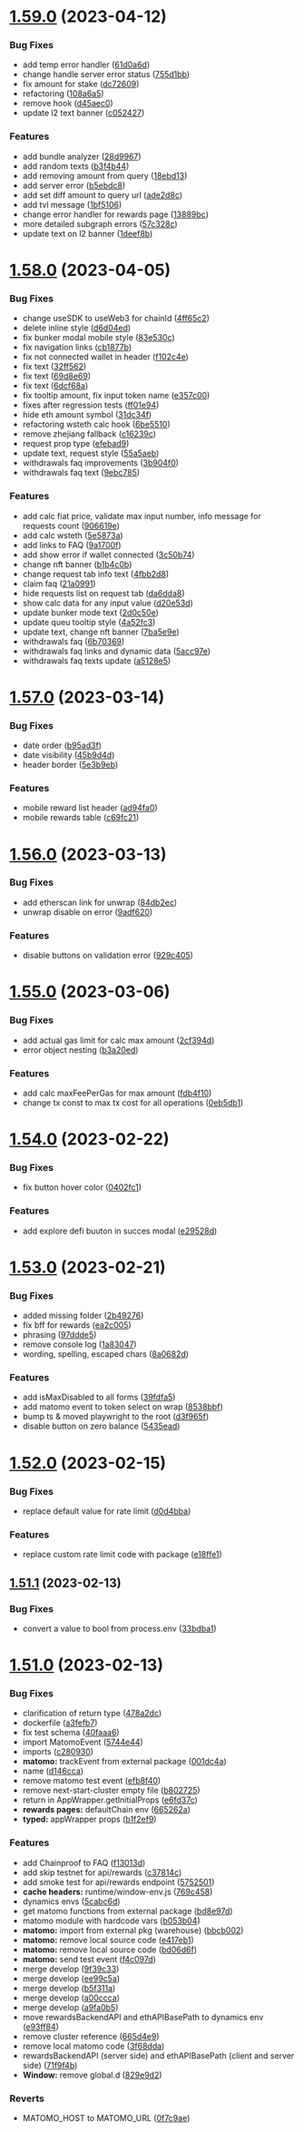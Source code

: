 # [1.59.0](https://github.com/lidofinance/staking-widget-ts/compare/1.58.0...1.59.0) (2023-04-12)


### Bug Fixes

* add temp error handler ([61d0a6d](https://github.com/lidofinance/staking-widget-ts/commit/61d0a6d62057fb522b1df6cb65f7e85d860cbebe))
* change handle server error status ([755d1bb](https://github.com/lidofinance/staking-widget-ts/commit/755d1bb606781dda97961154a195a1ea8b9d8b32))
* fix amount for stake ([dc72609](https://github.com/lidofinance/staking-widget-ts/commit/dc726092bbe55b943affb3f009c573a1084db36c))
* refactoring ([108a6a5](https://github.com/lidofinance/staking-widget-ts/commit/108a6a54ccfca1a178146b18e8147f6a81e74bec))
* remove hook ([d45aec0](https://github.com/lidofinance/staking-widget-ts/commit/d45aec061cb7475a5e306a0180a56a30ed035157))
* update l2 text banner ([c052427](https://github.com/lidofinance/staking-widget-ts/commit/c0524278995ddb9497e156219c59bb6e004f7c84))


### Features

* add bundle analyzer ([28d9967](https://github.com/lidofinance/staking-widget-ts/commit/28d996701b447e943ff1ab1e940e99dd400d9a7e))
* add random texts ([b3f4b44](https://github.com/lidofinance/staking-widget-ts/commit/b3f4b440a984ed7ea23f7a0a56b9f299e0701802))
* add removing amount from query ([18ebd13](https://github.com/lidofinance/staking-widget-ts/commit/18ebd13fd84f3e62a7c7abd724dd35b0fa23bae2))
* add server error ([b5ebdc8](https://github.com/lidofinance/staking-widget-ts/commit/b5ebdc8ad59beec0b667d1de5ae87e6321befecd))
* add set diff amount to query url ([ade2d8c](https://github.com/lidofinance/staking-widget-ts/commit/ade2d8c48d791a9429509c4b4ac011d3682550e0))
* add tvl message ([1bf5106](https://github.com/lidofinance/staking-widget-ts/commit/1bf51062d55e7a2fe6eb9baab14576aeac10badb))
* change error handler for rewards page ([13889bc](https://github.com/lidofinance/staking-widget-ts/commit/13889bca1e6172fc2bac44d9f5735432f64db009))
* more detailed subgraph errors ([57c328c](https://github.com/lidofinance/staking-widget-ts/commit/57c328ce62dc97c7d72823f51f42922675fd0b69))
* update text on l2 banner ([1deef8b](https://github.com/lidofinance/staking-widget-ts/commit/1deef8bbabaff09a3a656814dc3d2af4b1e0872e))



# [1.58.0](https://github.com/lidofinance/staking-widget-ts/compare/1.57.0...1.58.0) (2023-04-05)


### Bug Fixes

* change useSDK to useWeb3 for chainId ([4ff65c2](https://github.com/lidofinance/staking-widget-ts/commit/4ff65c2bbaaeff7d65cb9824715bd8b6ddc0bf31))
* delete inline style ([d6d04ed](https://github.com/lidofinance/staking-widget-ts/commit/d6d04ed8316878f30dc554a34120f392e8214ef3))
* fix bunker modal mobile style ([83e530c](https://github.com/lidofinance/staking-widget-ts/commit/83e530c8b3f7ef7677b6238b21ba8d50eb06354c))
* fix navigation links ([cb1877b](https://github.com/lidofinance/staking-widget-ts/commit/cb1877b12aa1b6957d15713c0c9274ca28c2c6c4))
* fix not connected wallet in header ([f102c4e](https://github.com/lidofinance/staking-widget-ts/commit/f102c4ecc0e362bd1e289d7e260158ab2c96a072))
* fix text ([32ff562](https://github.com/lidofinance/staking-widget-ts/commit/32ff562cfeecffb3bf2cdecbf6597659743c7a5b))
* fix text ([69d8e69](https://github.com/lidofinance/staking-widget-ts/commit/69d8e694aa479e8706e7b43e23f341bb0e19d346))
* fix text ([6dcf68a](https://github.com/lidofinance/staking-widget-ts/commit/6dcf68ae0e346d89f2cd9e1c29ddaf29971fe583))
* fix tooltip amount, fix input token name ([e357c00](https://github.com/lidofinance/staking-widget-ts/commit/e357c00d8e69cb3e88c9f2435c675b6befe3ee20))
* fixes after regression tests ([ff01e94](https://github.com/lidofinance/staking-widget-ts/commit/ff01e947bf5fa3ea426c57637ceae1eab7f500f7))
* hide eth amount symbol ([31dc34f](https://github.com/lidofinance/staking-widget-ts/commit/31dc34f8889d58a46604f4bdae74a2e5ec3d6821))
* refactoring wsteth calc hook ([6be5510](https://github.com/lidofinance/staking-widget-ts/commit/6be5510214c65761855e52459bd0b85bce38f437))
* remove zhejiang fallback ([c16239c](https://github.com/lidofinance/staking-widget-ts/commit/c16239c78235f58da3e9242f563db744650a8c1d))
* request prop type ([efebad9](https://github.com/lidofinance/staking-widget-ts/commit/efebad9b3c129f0c3628c1912224b9d2fe86da11))
* update text, request style ([55a5aeb](https://github.com/lidofinance/staking-widget-ts/commit/55a5aeb59a6e715c86f37077eb4401ab655d6195))
* withdrawals faq improvements ([3b904f0](https://github.com/lidofinance/staking-widget-ts/commit/3b904f0d474de338ba68325b799f9fd3f7ccf555))
* withdrawals faq text ([9ebc785](https://github.com/lidofinance/staking-widget-ts/commit/9ebc78548777d7492d10dd09712740a288b817c6))


### Features

* add calc fiat price, validate max input number, info message for requests count ([906619e](https://github.com/lidofinance/staking-widget-ts/commit/906619e1a6bfe4f322f04e54a83ab652e6bf203a))
* add calc wsteth ([5e5873a](https://github.com/lidofinance/staking-widget-ts/commit/5e5873af808033646d333e309f685ee0c29fd348))
* add links to FAQ ([9a1700f](https://github.com/lidofinance/staking-widget-ts/commit/9a1700fe5cbc18431503d3915085adce3d37b597))
* add show error if wallet connected ([3c50b74](https://github.com/lidofinance/staking-widget-ts/commit/3c50b74f8d51c957edefd2f17cdd42ea0f144d47))
* change nft banner ([b1b4c0b](https://github.com/lidofinance/staking-widget-ts/commit/b1b4c0be49f8a520b0ea0d2fad5cc2dcc3977149))
* change request tab info text ([4fbb2d8](https://github.com/lidofinance/staking-widget-ts/commit/4fbb2d8543c099085b81eff470251d190eb54fc1))
* claim faq ([21a0991](https://github.com/lidofinance/staking-widget-ts/commit/21a099156cd5e7206b83f8d4699bf92054d338f6))
* hide requests list on request tab ([da6dda8](https://github.com/lidofinance/staking-widget-ts/commit/da6dda8d7fb321e00ac3ac2483cae2dd5fbe1eaf))
* show calc data for any input value ([d20e53d](https://github.com/lidofinance/staking-widget-ts/commit/d20e53d9583627e371ad77f582948e8c4477c646))
* update bunker mode text ([2d0c50e](https://github.com/lidofinance/staking-widget-ts/commit/2d0c50e61321ee009c20c1493b25a6c43427696e))
* update queu tooltip style ([4a52fc3](https://github.com/lidofinance/staking-widget-ts/commit/4a52fc3a744ebf4b67300b8f357be50839262e31))
* update text, change nft banner ([7ba5e9e](https://github.com/lidofinance/staking-widget-ts/commit/7ba5e9e9dc2210482aeab164a260afce31984437))
* withdrawals faq ([6b70369](https://github.com/lidofinance/staking-widget-ts/commit/6b703690ba53ca495f96df7ded40971a236759d6))
* withdrawals faq links and dynamic data ([5acc97e](https://github.com/lidofinance/staking-widget-ts/commit/5acc97e928c7b1aebb4dd17cbd71a6b133857df9))
* withdrawals faq texts update ([a5128e5](https://github.com/lidofinance/staking-widget-ts/commit/a5128e5dee56d50e04aeadae27a449f95ff5c1bc))



# [1.57.0](https://github.com/lidofinance/staking-widget-ts/compare/1.56.0...1.57.0) (2023-03-14)


### Bug Fixes

* date order ([b95ad3f](https://github.com/lidofinance/staking-widget-ts/commit/b95ad3fb7c027209b593d9059ca8e38955adeef0))
* date visibility ([45b9d4d](https://github.com/lidofinance/staking-widget-ts/commit/45b9d4dd028ac71658307be28953d4bbd5cbae67))
* header border ([5e3b9eb](https://github.com/lidofinance/staking-widget-ts/commit/5e3b9eb2e3e0c8c30cce4841925d81624ee195f6))


### Features

* mobile reward list header ([ad94fa0](https://github.com/lidofinance/staking-widget-ts/commit/ad94fa0be85435763a539a30ef03dd3ea46cf1f9))
* mobile rewards table ([c69fc21](https://github.com/lidofinance/staking-widget-ts/commit/c69fc21a8d4d3f820c81329927fa60843be09822))



# [1.56.0](https://github.com/lidofinance/staking-widget-ts/compare/1.55.0...1.56.0) (2023-03-13)


### Bug Fixes

* add etherscan link for unwrap ([84db2ec](https://github.com/lidofinance/staking-widget-ts/commit/84db2eca5fdbf426e3467f1f76be8d0dae6c7eb1))
* unwrap disable on error ([9adf620](https://github.com/lidofinance/staking-widget-ts/commit/9adf6200c59a53c49fbf6106576fe0337b99bfb8))


### Features

* disable buttons on validation error ([929c405](https://github.com/lidofinance/staking-widget-ts/commit/929c4053f15f91d046b326e17c3d71b1a637f34e))



# [1.55.0](https://github.com/lidofinance/staking-widget-ts/compare/1.54.0...1.55.0) (2023-03-06)


### Bug Fixes

* add actual gas limit for calc max amount ([2cf394d](https://github.com/lidofinance/staking-widget-ts/commit/2cf394df58ca6e45b998c96e156e03f8dd276748))
* error object nesting ([b3a20ed](https://github.com/lidofinance/staking-widget-ts/commit/b3a20ed30d5e132195eff7f42d5898e6f1cd9250))


### Features

* add calc maxFeePerGas for max amount ([fdb4f10](https://github.com/lidofinance/staking-widget-ts/commit/fdb4f10d4f2eef9d1be89b85321ec5f916185f49))
* change tx const to max tx cost for all operations ([0eb5db1](https://github.com/lidofinance/staking-widget-ts/commit/0eb5db1259308e21e69a089f5103e186be927e44))



# [1.54.0](https://github.com/lidofinance/staking-widget-ts/compare/1.53.0...1.54.0) (2023-02-22)


### Bug Fixes

* fix button hover color ([0402fc1](https://github.com/lidofinance/staking-widget-ts/commit/0402fc1bd8387b0c211e9315150f8bf15ab4ec0d))


### Features

* add explore defi buuton in succes modal ([e29528d](https://github.com/lidofinance/staking-widget-ts/commit/e29528d346d146b6c4de52d40e14bd1108d1f2f2))



# [1.53.0](https://github.com/lidofinance/staking-widget-ts/compare/1.52.0...1.53.0) (2023-02-21)


### Bug Fixes

* added missing folder ([2b49276](https://github.com/lidofinance/staking-widget-ts/commit/2b4927650a7ad2f35ff9fb8f7ec887d209ec5137))
* fix bff for rewards ([ea2c005](https://github.com/lidofinance/staking-widget-ts/commit/ea2c005686b29d6c8fb55ea9db2bd36bd83618d1))
* phrasing ([97ddde5](https://github.com/lidofinance/staking-widget-ts/commit/97ddde5696f7ba41fca5e2fcdd4329f07405b6f0))
* remove console log ([1a83047](https://github.com/lidofinance/staking-widget-ts/commit/1a83047b54fa590bd5a21b5f8a56e45de774f3c4))
* wording, spelling, escaped chars ([8a0682d](https://github.com/lidofinance/staking-widget-ts/commit/8a0682d56019840663fe4b4ba6dc6506d67f2d5b))


### Features

* add isMaxDisabled to all forms ([39fdfa5](https://github.com/lidofinance/staking-widget-ts/commit/39fdfa5c607f02f036966a2cf0cbd09dfd1c8c8a))
* add matomo event to token select on wrap ([8538bbf](https://github.com/lidofinance/staking-widget-ts/commit/8538bbfaa69ed9baf32d108be6ae5b54c5e80b9d))
* bump ts & moved playwright to the root ([d3f965f](https://github.com/lidofinance/staking-widget-ts/commit/d3f965f3caa071080ad70d20deb42cf1ba6f2360))
* disable button on zero balance ([5435ead](https://github.com/lidofinance/staking-widget-ts/commit/5435ead3eb383bf7cb459af99f7a778e4171c0ae))



# [1.52.0](https://github.com/lidofinance/staking-widget-ts/compare/1.51.1...1.52.0) (2023-02-15)


### Bug Fixes

* replace default value for rate limit ([d0d4bba](https://github.com/lidofinance/staking-widget-ts/commit/d0d4bbaf12cc1faa181e46c72af9062807a9d828))


### Features

* replace custom rate limit code with package ([e18ffe1](https://github.com/lidofinance/staking-widget-ts/commit/e18ffe1e99520e210dfa87378d37cfd84db765b3))



## [1.51.1](https://github.com/lidofinance/staking-widget-ts/compare/1.51.0...1.51.1) (2023-02-13)


### Bug Fixes

* convert a value to bool from process.env ([33bdba1](https://github.com/lidofinance/staking-widget-ts/commit/33bdba111cd97aefb2deee84ee792417ea2a5892))



# [1.51.0](https://github.com/lidofinance/staking-widget-ts/compare/1.50.0...1.51.0) (2023-02-13)


### Bug Fixes

* clarification of return type ([478a2dc](https://github.com/lidofinance/staking-widget-ts/commit/478a2dc258f51ceb3738283774f1b57ae5121304))
* dockerfile ([a3fefb7](https://github.com/lidofinance/staking-widget-ts/commit/a3fefb710601e28e3d88393abefe1940227b7cbe))
* fix test schema ([40faaa6](https://github.com/lidofinance/staking-widget-ts/commit/40faaa644fc1afae3ef17855e37975fcbf26fadd))
* import MatomoEvent ([5744e44](https://github.com/lidofinance/staking-widget-ts/commit/5744e440cfc2a4c823fdfc8ebabb379a5c738c4d))
* imports ([c280930](https://github.com/lidofinance/staking-widget-ts/commit/c28093033b7f521624de2c3292a0d49732d77e37))
* **matomo:** trackEvent from external package ([001dc4a](https://github.com/lidofinance/staking-widget-ts/commit/001dc4af8c06f1e5e5e4e7e1fbd7778f64d167b5))
* name ([d146cca](https://github.com/lidofinance/staking-widget-ts/commit/d146cca1b32fbd3d507b5e33c5f1a4e71a1fd863))
* remove matomo test event ([efb8f40](https://github.com/lidofinance/staking-widget-ts/commit/efb8f407e5213e8eaebd4230dae9e60fc0be9628))
* remove next-start-cluster empty file ([b802725](https://github.com/lidofinance/staking-widget-ts/commit/b80272512ddedf503133132919b039f9715b0890))
* return in AppWrapper.getInitialProps ([e6fd37c](https://github.com/lidofinance/staking-widget-ts/commit/e6fd37c99385ea974fc71f20c44b3130cc77df7f))
* **rewards pages:** defaultChain env ([665262a](https://github.com/lidofinance/staking-widget-ts/commit/665262a3f1249cb7ee4b476ee98d0c1de7ec30ce))
* **typed:** appWrapper props ([b1f2ef9](https://github.com/lidofinance/staking-widget-ts/commit/b1f2ef955d5b1b0112572f2565f3cf93eefea811))


### Features

* add Chainproof to FAQ ([f13013d](https://github.com/lidofinance/staking-widget-ts/commit/f13013d182de75d1625dd3b16f8b9ad1a94a7a27))
* add skip testnet for api/rewards ([c37814c](https://github.com/lidofinance/staking-widget-ts/commit/c37814c11974c49d5683bde3180a1ca86d9ee955))
* add smoke test for api/rewards endpoint ([5752501](https://github.com/lidofinance/staking-widget-ts/commit/575250155097d8ebdab83a969274d0120bf0d712))
* **cache headers:** runtime/window-env.js ([769c458](https://github.com/lidofinance/staking-widget-ts/commit/769c458c4e178bfe69e1b736af137d82a69adfa8))
* dynamics envs ([5cabc6d](https://github.com/lidofinance/staking-widget-ts/commit/5cabc6db906a770a78660de3dd40508ee3d7e334))
* get matomo functions from external package ([bd8e97d](https://github.com/lidofinance/staking-widget-ts/commit/bd8e97df87258e65a2f57c87e5bb8be1d4f977ec))
* matomo module with hardcode vars ([b053b04](https://github.com/lidofinance/staking-widget-ts/commit/b053b04b000d21986c69385f9a172854cd6faaa0))
* **matomo:** import from external pkg (warehouse) ([bbcb002](https://github.com/lidofinance/staking-widget-ts/commit/bbcb0022f01c32aa747ef886148977d991ff9316))
* **matomo:** remove local source code ([e417eb1](https://github.com/lidofinance/staking-widget-ts/commit/e417eb13a18ddee8d1240a79bdaf10acfec2ce37))
* **matomo:** remove local source code ([bd06d6f](https://github.com/lidofinance/staking-widget-ts/commit/bd06d6faf4172bb87c55c18e5833d63db171b6ee))
* **matomo:** send test event ([f4c097d](https://github.com/lidofinance/staking-widget-ts/commit/f4c097de43320c236039c124bed09656d926f1c3))
* merge develop ([9f39c33](https://github.com/lidofinance/staking-widget-ts/commit/9f39c33841601b3c8a082fbbbabce39520206d6a))
* merge develop ([ee99c5a](https://github.com/lidofinance/staking-widget-ts/commit/ee99c5ac0f97e7c71b84b49a62bc976bfac39431))
* merge develop ([b5f311a](https://github.com/lidofinance/staking-widget-ts/commit/b5f311aca4ade8369f6f9b62b1a0f739fc731f95))
* merge develop ([a00ccca](https://github.com/lidofinance/staking-widget-ts/commit/a00ccca880e0aebe41f6874ca2bb3acd0485fddf))
* merge develop ([a9fa0b5](https://github.com/lidofinance/staking-widget-ts/commit/a9fa0b51b7b57429f05200f48403d729eab4d599))
* move rewardsBackendAPI and ethAPIBasePath to dynamics env ([e93ff84](https://github.com/lidofinance/staking-widget-ts/commit/e93ff849d148ba8d247d3f6d2f1ff7acb91d8c58))
* remove cluster reference ([665d4e9](https://github.com/lidofinance/staking-widget-ts/commit/665d4e9890e98482ef4be7d09a8c3ce5a8a291dc))
* remove local matomo code ([3f68dda](https://github.com/lidofinance/staking-widget-ts/commit/3f68ddac436d73e7ab331a572d792730b9b50e33))
* rewardsBackendAPI (server side) and ethAPIBasePath (client and server side) ([71f9f4b](https://github.com/lidofinance/staking-widget-ts/commit/71f9f4b9a15da4cd7325db580580179f8369aa6e))
* **Window:** remove global.d ([829e9d2](https://github.com/lidofinance/staking-widget-ts/commit/829e9d283162e0013927401aca1aadb73e6f87df))


### Reverts

* MATOMO_HOST to MATOMO_URL ([0f7c9ae](https://github.com/lidofinance/staking-widget-ts/commit/0f7c9aed8d501a7ea816f95f695ccbe105269cf2))




